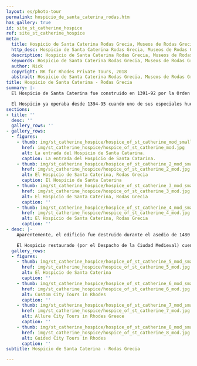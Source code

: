 ```yaml
---
layout: es/photo-tour
permalink: hospicio_de_santa_caterina_rodas.htm
has_gallery: true
id: site_st_catherine_hospice
ref: site_st_catherine_hospice
meta:
  title: Hospicio de Santa Caterina Rodas Grecia, Museos de Rodas Grecia
  http_desc: Hospicio de Santa Caterina Rodas Grecia, Museos de Rodas Grecia
  description: Hospicio de Santa Caterina Rodas Grecia, Museos de Rodas Grecia
  keywords: Hospicio de Santa Caterina Rodas Grecia, Museos de Rodas Grecia
  author: Nick
  copyright: NK for Rhodes Private Tours, 2018
  abstract: Hospicio de Santa Caterina Rodas Grecia, Museos de Rodas Grecia
title: Hospicio de Santa Caterina - Rodas Grecia
summary: |-
  El Hospicio de Santa Caterina fue construido en 1391-92 por la Orden de los Caballeros de San Juan (Caballeros Hospitalarios) para albergar y entretener a huéspedes apreciados. El Hospicio lo construyó, bajo el mando del Gran Maestre Heredia, el italiano Domenico d´Allemagna, un almirante de la Orden de los Caballeros.

  El Hospicio ya operaba desde 1394-95 cuando uno de sus especiales huéspedes, Niccole de Martoni, lo describió como “habitaciones hermosas y espléndidas, ocupadas por muchas y buenas camas”.
sections:
- title: ''
  desc: ''
  gallery_rows: ''
- gallery_rows:
  - figures:
    - thumb: img/st_catherine_hospice/hospice_of_st_catherine_mod_small.jpg
      href: img/st_catherine_hospice/hospice_of_st_catherine_mod.jpg
      alt: La entrada del Hospicio de Santa Catarina.
      caption: La entrada del Hospicio de Santa Catarina.
    - thumb: img/st_catherine_hospice/hospice_of_st_catherine_2_mod_small.jpg
      href: img/st_catherine_hospice/hospice_of_st_catherine_2_mod.jpg
      alt: El Hospicio de Santa Caterina, Rodas Grecia
      caption: El Hospicio de Santa Caterina
    - thumb: img/st_catherine_hospice/hospice_of_st_catherine_3_mod_small.jpg
      href: img/st_catherine_hospice/hospice_of_st_catherine_3_mod.jpg
      alt: El Hospicio de Santa Caterina, Rodas Grecia
      caption: ''
    - thumb: img/st_catherine_hospice/hospice_of_st_catherine_4_mod_small.jpg
      href: img/st_catherine_hospice/hospice_of_st_catherine_4_mod.jpg
      alt: El Hospicio de Santa Caterina, Rodas Grecia
      caption: ''
- desc: |-
    Aparentemente, el edificio fue destruido durante el asedio de 1480 y en el sismo de 1481. En 1944 la sección oriental del Hospicio fue destruida de nuevo por el bombardeo de los Aliados, junto con otros muchos edificios en el corazón del Barrio Judío.

    El Hospicio restaurado (por el Despacho de la Ciudad Medieval) cuenta con preciosos pisos de guijarros de mar y mosaicos; cielos rasos de madera tallados e intrincadamente pintados; un gran vestíbulo y un fastuoso dormitorio así como exhibiciones atractivas.
  gallery_rows:
  - figures:
    - thumb: img/st_catherine_hospice/hospice_of_st_catherine_5_mod_small.jpg
      href: img/st_catherine_hospice/hospice_of_st_catherine_5_mod.jpg
      alt: El Hospicio de Santa Caterina
      caption: ''
    - thumb: img/st_catherine_hospice/hospice_of_st_catherine_6_mod_small.jpg
      href: img/st_catherine_hospice/hospice_of_st_catherine_6_mod.jpg
      alt: Custom City Tours in Rhodes
      caption: ''
    - thumb: img/st_catherine_hospice/hospice_of_st_catherine_7_mod_small.jpg
      href: img/st_catherine_hospice/hospice_of_st_catherine_7_mod.jpg
      alt: Allure City Tours in Rhodes Greece
      caption: ''
    - thumb: img/st_catherine_hospice/hospice_of_st_catherine_8_mod_small.jpg
      href: img/st_catherine_hospice/hospice_of_st_catherine_8_mod.jpg
      alt: Guided City Tours in Rhodes
      caption: ''
subtitle: Hospicio de Santa Caterina - Rodas Grecia

---
```

